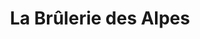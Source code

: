 ---
title: "La Brûlerie des Alpes"
url: /montbonnot-saint-martin/la-brulerie-des-alpes/
shop: café
---